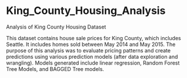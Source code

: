 # King_County_Housing_Analysis
Analysis of King County Housing Dataset

This dataset contains house sale prices for King County, which includes Seattle. It includes homes sold between May 2014 and May 2015. The purpose of this analysis was to evaluate pricing patterns and create predictions using various prediction models (after data exploration and wrangling). Models generated include linear regression, Random Forest Tree Models, and BAGGED Tree models.
